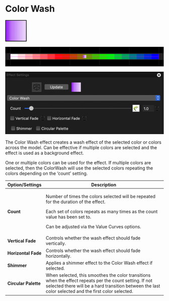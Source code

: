 # Color Wash

![Icon](<../../.gitbook/assets/image (718).png>)

![Sequencer Grid](<../../.gitbook/assets/image (451) (2).png>)

![](<../../.gitbook/assets/image (367) (1).png>)

The Color Wash effect creates a wash effect of the selected color or colors across the model. Can be effective if multiple colors are selected and the effect is used as a background effect.

One or multiple colors can be used for the effect. If multiple colors are selected, then the ColorWash will use the selected colors repeating the colors depending on the ‘count’ setting.

| Option/Settings      | Description                                                                                                                                                                                                                            |
| -------------------- | -------------------------------------------------------------------------------------------------------------------------------------------------------------------------------------------------------------------------------------- |
| **Count**            | <p>Number of times the colors selected will be repeated for the duration of the effect.</p><p>Each set of colors repeats as many times as the count value has been set to.<br></p><p>Can be adjusted via the Value Curves options.</p> |
| **Vertical Fade**    | Controls whether the wash effect should fade vertically.                                                                                                                                                                               |
| **Horizontal Fade**  | Controls whether the wash effect should fade horizontally.                                                                                                                                                                             |
| **Shimmer**          | Applies a shimmer effect to the Color Wash effect if selected.                                                                                                                                                                         |
| **Circular Palette** | When selected, this smoothes the color transitions when the effect repeats per the count setting. If not selected there will be a hard transition between the last color selected and the first color selected.                        |
